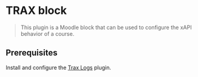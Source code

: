 # TRAX block

> This plugin is a Moodle block that can be used to configure the xAPI behavior of a course.


## Prerequisites

Install and configure the [Trax Logs](https://github.com/trax-project/moodle-trax-logs) plugin.

